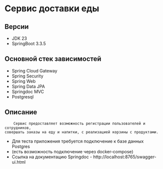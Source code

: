 
# Сервис доставки еды

##  Версии
* JDK 23
* SpringBoot 3.3.5

## Основной стек зависимостей
* Spring Cloud Gateway
* Spring Security
* Spring Web
* Spring Data JPA
* Springdoc MVC
* Postgresql

## Описание
        Сервис предоставляет возможность регистрации пользователей и сотрудников,
    совершать заказы на еду и напитки, с реализацией корзины с продуктами.

* Для теста приложения требуется подключение к базе данных Postgres 
* (есть возможность подключение через docker-compose)
* Ссылка на документацию Springdoc - http://localhost:8765/swagger-ui.html